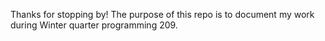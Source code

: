 Thanks for stopping by!   The purpose of this repo is to document my work during Winter quarter programming 209.
